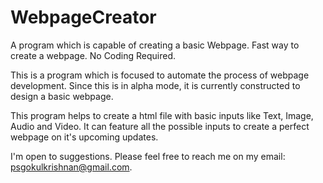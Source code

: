 # WebpageCreator
A program which is capable of creating a basic Webpage. 
Fast way to create a webpage. No Coding Required. 

This is a program which is focused to automate the process of webpage development. 
Since this is in alpha mode, it is currently constructed to design a basic webpage. 

This program helps to create a html file with basic inputs like Text, Image, Audio and Video. It can feature all the possible inputs to create a perfect webpage on it's upcoming updates. 

I'm open to suggestions. Please feel free to reach me on my email: psgokulkrishnan@gmail.com. 
